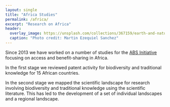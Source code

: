 ```yaml
---
layout: single
title: "Africa Studies"
permalink: /africa/
excerpt: "Research on Africa"
header:
  overlay_image: https://unsplash.com/collections/367159/earth-and-nature?photo=bk4HoBc4k60
  caption: "Photo credit: Martin Ezequiel Sanchez"
---
```


Since 2013 we have worked on a number of studies for the [ABS Initiative](http://www.abs-initiative.info) focusing on access and benefit-sharing in Africa. 

In the first stage we reviewed patent activity for biodiversity and traditional knowledge for 15 African countries. 

In the second stage we mapped the scientific landscape for research involving biodiversity and traditional knowledge using the scientific literature. This has led to the development of a set of individual landscapes and a regional landscape. 
